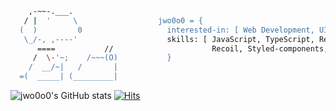 ```bash
    ,-~~-.___.
   / |  '     \                  jwo0o0 = {
  (  )         0                   interested-in: [ Web Development, UI/UX, Cloud ],      
   \_/-, ,----'                    skills: [ JavaScript, TypeScript, React, Next.js,
      ====           //                      Recoil, Styled-components, Storybook ]
     /  \-'~;    /~~~(O)           }
    /  __/~|   /       |           
  =(  _____| (_________|          
```

![jwo0o0's GitHub stats](https://github-readme-stats.vercel.app/api?username=jwo0o0&show_icons=true&theme=graywhite) [![Hits](https://hits.seeyoufarm.com/api/count/incr/badge.svg?url=https%3A%2F%2Fgithub.com%2Fjwo0o0%2Fhit-counter&count_bg=%23BFC1FF&title_bg=%23FFFFFF&icon=&icon_color=%23E7E7E7&title=%F0%9F%AB%A7&edge_flat=false)](https://hits.seeyoufarm.com)
